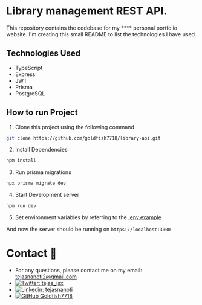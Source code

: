 # Library management REST API.

This repository contains the codebase for my **** personal portfolio website. I'm creating this small README to list the technologies I have used.

## Technologies Used

- TypeScript
- Express
- JWT
- Prisma
- PostgreSQL

## How to run Project

1. Clone this project using the following command

```bash
git clone https://github.com/goldfish7718/library-api.git
```

2. Install Dependencies

```bash
npm install
```

3. Run prisma migrations
```bash
npx prisma migrate dev
```

4. Start Development server

```bash
npm run dev
```

5. Set environment variables by referring to the [.env.example](.env.example)

And now the server should be running on `https://localhost:3000`

# Contact 🔗

- For any questions, please contact me on my email: [tejasnanoti2@gmail.com](mailto:tejasnanoti2@gmail.com)
- [![Twitter: tejas_jsx](https://img.shields.io/twitter/follow/tejas_jsx?style=social)](https://twitter.com/tejas_jsx)
- [![Linkedin: tejasnanoti](https://img.shields.io/badge/-tejasnanoti-blue?style=flat-square&logo=Linkedin&logoColor=white&link=https://www.linkedin.com/in/tejas-nanoti-23965823b/)](https://www.linkedin.com/in/tejas-nanoti-23965823b/)
- [![GitHub Goldfish7718](https://img.shields.io/github/followers/Goldfish7718?label=follow&style=social)](https://github.com/Goldfish7718)
